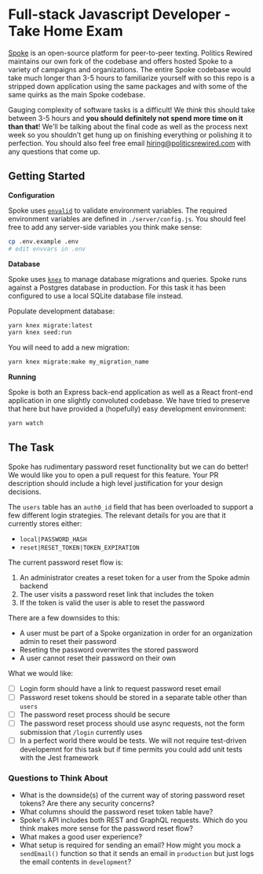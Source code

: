 # Full-stack Javascript Developer - Take Home Exam

[Spoke](https://github.com/politics-rewired/spoke) is an open-source platform for peer-to-peer texting. Politics Rewired maintains our own fork of the codebase and offers hosted Spoke to a variety of campaigns and organizations. The entire Spoke codebase would take much longer than 3-5 hours to familiarize yourself with so this repo is a stripped down application using the same packages and with some of the same quirks as the main Spoke codebase.

Gauging complexity of software tasks is a difficult! We _think_ this should take between 3-5 hours and **you should definitely not spend more time on it than that**! We'll be talking about the final code as well as the process next week so you shouldn't get hung up on finishing everything or polishing it to perfection. You should also feel free email hiring@politicsrewired.com with any questions that come up.

## Getting Started

**Configuration**

Spoke uses [`envalid`](https://www.npmjs.com/package/envalid) to validate environment variables. The required environment variables are defined in `./server/config.js`. You should feel free to add any server-side variables you think make sense:

```sh
cp .env.example .env
# edit envvars in .env
```

**Database**

Spoke uses [`knex`](https://knexjs.org/) to manage database migrations and queries. Spoke runs against a Postgres database in production. For this task it has been configured to use a local SQLite database file instead.

Populate development database:

```sh
yarn knex migrate:latest
yarn knex seed:run
```

You will need to add a new migration:

```sh
yarn knex migrate:make my_migration_name
```

**Running**

Spoke is both an Express back-end application as well as a React front-end application in one slightly convoluted codebase. We have tried to preserve that here but have provided a (hopefully) easy development environment:

```sh
yarn watch
```

## The Task

Spoke has rudimentary password reset functionality but we can do better! We would like you to open a pull request for this feature. Your PR description should include a high level justification for your design decisions.

The `users` table has an `auth0_id` field that has been overloaded to support a few different login strategies. The relevant details for you are that it currently stores either:

- `local|PASSWORD_HASH`
- `reset|RESET_TOKEN|TOKEN_EXPIRATION`

The current password reset flow is:

1. An administrator creates a reset token for a user from the Spoke admin backend
1. The user visits a password reset link that includes the token
1. If the token is valid the user is able to reset the password

There are a few downsides to this:

- A user must be part of a Spoke organization in order for an organization admin to reset their password
- Reseting the password overwrites the stored password
- A user cannot reset their password on their own

What we would like:

- [ ] Login form should have a link to request password reset email
- [ ] Password reset tokens should be stored in a separate table other than `users`
- [ ] The password reset process should be secure
- [ ] The password reset process should use async requests, not the form submission that `/login` currently uses
- [ ] In a perfect world there would be tests. We will not require test-driven developemnt for this task but if time permits you could add unit tests with the Jest framework

### Questions to Think About

- What is the downside(s) of the current way of storing password reset tokens? Are there any security concerns?
- What columns should the password reset token table have?
- Spoke's API includes both REST and GraphQL requests. Which do you think makes more sense for the password reset flow?
- What makes a good user experience?
- What setup is required for sending an email? How might you mock a `sendEmail()` function so that it sends an email in `production` but just logs the email contents in `development`?

